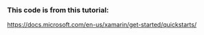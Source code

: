 ### This code is from this tutorial:
https://docs.microsoft.com/en-us/xamarin/get-started/quickstarts/
